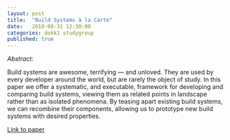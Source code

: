 ```yaml
---
layout: post
title:  "Build Systems à la Carte"
date:   2018-08-31 12:30:00
categories: dokk1 studygroup
published: true
---
```

*Abstract:*

Build systems are awesome, terrifying — and unloved. They are used by every developer around the world, but are rarely the object of study. In this paper we offer a systematic, and executable, framework for developing and comparing build systems, viewing them as related points in landscape rather than as isolated phenomena. By teasing apart existing build systems, we can recombine their components, allowing us to prototype new build systems with desired properties.

[Link to paper](https://www.microsoft.com/en-us/research/publication/build-systems-la-carte/)
